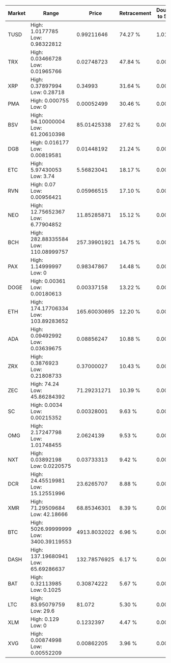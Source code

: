 | Market | Range | Price| Retracement | Doubles to 50% |
| --- | --- | --- | --- | --- |
| TUSD | High: 1.0177785<br />Low: 0.98322812 | 0.99211646 | 74.27 % | 1.01 |
| TRX | High: 0.03466728<br />Low: 0.01965766 | 0.02748723 | 47.84 % | 0.00 |
| XRP | High: 0.37897994<br />Low: 0.28718 | 0.34993 | 31.64 % | 0.00 |
| PMA | High: 0.000755<br />Low: 0 | 0.00052499 | 30.46 % | 0.00 |
| BSV | High: 94.10000004<br />Low: 61.20610398 | 85.01425338 | 27.62 % | 0.00 |
| DGB | High: 0.016177<br />Low: 0.00819581 | 0.01448192 | 21.24 % | 0.00 |
| ETC | High: 5.97430053<br />Low: 3.74 | 5.56823041 | 18.17 % | 0.00 |
| RVN | High: 0.07<br />Low: 0.00956421 | 0.05966515 | 17.10 % | 0.00 |
| NEO | High: 12.75652367<br />Low: 6.77904852 | 11.85285871 | 15.12 % | 0.00 |
| BCH | High: 282.88335584<br />Low: 110.08999757 | 257.39901921 | 14.75 % | 0.00 |
| PAX | High: 1.14999997<br />Low: 0 | 0.98347867 | 14.48 % | 0.00 |
| DOGE | High: 0.00361<br />Low: 0.00180613 | 0.00337158 | 13.22 % | 0.00 |
| ETH | High: 174.17706334<br />Low: 103.89283652 | 165.60030695 | 12.20 % | 0.00 |
| ADA | High: 0.09492992<br />Low: 0.03639675 | 0.08856247 | 10.88 % | 0.00 |
| ZRX | High: 0.3876923<br />Low: 0.21808733 | 0.37000027 | 10.43 % | 0.00 |
| ZEC | High: 74.24<br />Low: 45.86284392 | 71.29231271 | 10.39 % | 0.00 |
| SC | High: 0.0034<br />Low: 0.00215352 | 0.00328001 | 9.63 % | 0.00 |
| OMG | High: 2.17247798<br />Low: 1.01748455 | 2.0624139 | 9.53 % | 0.00 |
| NXT | High: 0.03892198<br />Low: 0.0220575 | 0.03733313 | 9.42 % | 0.00 |
| DCR | High: 24.45519981<br />Low: 15.12551996 | 23.6265707 | 8.88 % | 0.00 |
| XMR | High: 71.29509684<br />Low: 42.18666 | 68.85346301 | 8.39 % | 0.00 |
| BTC | High: 5026.99999999<br />Low: 3400.39119553 | 4913.8032022 | 6.96 % | 0.00 |
| DASH | High: 137.19680941<br />Low: 65.69286637 | 132.78576925 | 6.17 % | 0.00 |
| BAT | High: 0.32113985<br />Low: 0.1025 | 0.30874222 | 5.67 % | 0.00 |
| LTC | High: 83.95079759<br />Low: 29.6 | 81.072 | 5.30 % | 0.00 |
| XLM | High: 0.129<br />Low: 0 | 0.1232397 | 4.47 % | 0.00 |
| XVG | High: 0.00874998<br />Low: 0.00552209 | 0.00862205 | 3.96 % | 0.00 |
